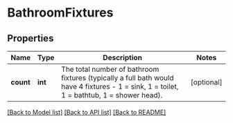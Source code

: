 # BathroomFixtures

## Properties
Name | Type | Description | Notes
------------ | ------------- | ------------- | -------------
**count** | **int** | The total number of bathroom fixtures (typically a full bath would have 4 fixtures - 1 &#x3D; sink, 1 &#x3D; toilet, 1 &#x3D; bathtub, 1 &#x3D; shower head). | [optional] 

[[Back to Model list]](../../README.md#documentation-for-models) [[Back to API list]](../../README.md#documentation-for-api-endpoints) [[Back to README]](../../README.md)

